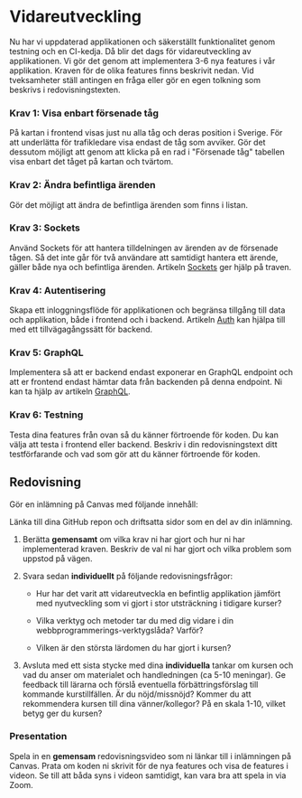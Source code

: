 # Vidareutveckling

Nu har vi uppdaterad applikationen och säkerställt funktionalitet genom testning och en CI-kedja. Då blir det dags för vidareutveckling av applikationen. Vi gör det genom att implementera 3-6 nya features i vår applikation. Kraven för de olika features finns beskrivit nedan. Vid tveksamheter ställ antingen en fråga eller gör en egen tolkning som beskrivs i redovisningstexten.



### Krav 1: Visa enbart försenade tåg

På kartan i frontend visas just nu alla tåg och deras position i Sverige. För att underlätta för trafikledare visa endast de tåg som avviker. Gör det dessutom möjligt att genom att klicka på en rad i "Försenade tåg" tabellen visa enbart det tåget på kartan och tvärtom.



### Krav 2: Ändra befintliga ärenden

Gör det möjligt att ändra de befintliga ärenden som finns i listan.



### Krav 3: Sockets

Använd Sockets för att hantera tilldelningen av ärenden av de försenade tågen. Så det inte går för två användare att samtidigt hantera ett ärende, gäller både nya och befintliga ärenden. Artikeln [Sockets](sockets) ger hjälp på traven.



### Krav 4: Autentisering

Skapa ett inloggningsflöde för applikationen och begränsa tillgång till data och applikation, både i frontend och i backend. Artikeln [Auth](auth) kan hjälpa till med ett tillvägagångssätt för backend.



### Krav 5: GraphQL

Implementera så att er backend endast exponerar en GraphQL endpoint och att er frontend endast hämtar data från backenden på denna endpoint. Ni kan ta hjälp av artikeln [GraphQL](graphql).



### Krav 6: Testning

Testa dina features från ovan så du känner förtroende för koden. Du kan välja att testa i frontend eller backend. Beskriv i din redovisningstext ditt testförfarande och vad som gör att du känner förtroende för koden.



## Redovisning

Gör en inlämning på Canvas med följande innehåll:

Länka till dina GitHub repon och driftsatta sidor som en del av din inlämning.

1. Berätta **gemensamt** om vilka krav ni har gjort och hur ni har implementerad kraven. Beskriv de val ni har gjort och vilka problem som uppstod på vägen.

2. Svara sedan **individuellt** på följande redovisningsfrågor:

    * Hur har det varit att vidareutveckla en befintlig applikation jämfört med nyutveckling som vi gjort i stor utsträckning i tidigare kurser?

    * Vilka verktyg och metoder tar du med dig vidare i din webbprogrammerings-verktygslåda? Varför?

    * Vilken är den största lärdomen du har gjort i kursen?

3. Avsluta med ett sista stycke med dina **individuella** tankar om kursen och vad du anser om materialet och handledningen (ca 5-10 meningar). Ge feedback till lärarna och förslå eventuella förbättringsförslag till kommande kurstillfällen. Är du nöjd/missnöjd? Kommer du att rekommendera kursen till dina vänner/kollegor? På en skala 1-10, vilket betyg ger du kursen?



### Presentation

Spela in en **gemensam** redovisningsvideo som ni länkar till i inlämningen på Canvas. Prata om koden ni skrivit för de nya features och visa de features i videon. Se till att båda syns i videon samtidigt, kan vara bra att spela in via Zoom.
